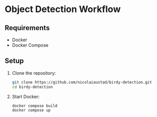 # Object Detection Workflow

## Requirements

- Docker
- Docker Compose

## Setup

1. Clone the repository:
   ```sh
   git clone https://github.com/nicolaiaustad/birdy-detection.git
   cd birdy-detection
   
2. Start Docker:
   ```sh
   docker compose build
   docker compose up

